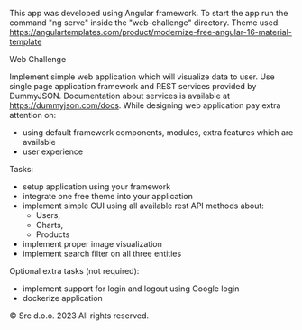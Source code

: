 This app was developed using Angular framework. 
To start the app run the command "ng serve" inside the "web-challenge" directory. 
Theme used: https://angulartemplates.com/product/modernize-free-angular-16-material-template

Web Challenge

Implement simple web application which will visualize data to user. Use single page application framework and REST services provided by DummyJSON. Documentation about services is available at https://dummyjson.com/docs.
While designing web application pay extra attention on:
- using default framework components, modules, extra features which are available
- user experience
  
Tasks:
- setup application using your framework
- integrate one free theme into your application
- implement simple GUI using all available rest API methods about:
  - Users,
  - Charts,
  - Products
- implement proper image visualization
- implement search filter on all three entities

Optional extra tasks (not required):
- implement support for login and logout using Google login
- dockerize application

© Src d.o.o. 2023 All rights reserved.
